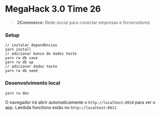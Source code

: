 # MegaHack 3.0 Time 26
>**2Commerce:** Rede social para conectar empresas e fornecedores

### Setup

```terminal
// instalar dependências
yarn install
// adicionar banco de dados teste
yarn rw db save
yarn rw db up
// adicionar dados teste
yarn rw db seed
```

### Desenvolvimento local

```terminal
yarn rw dev
```
O navegador irá abrir automaticamente o `http://localhost:8910` para ver o app. Lambda functions estão no `http://localhost:8911`.

